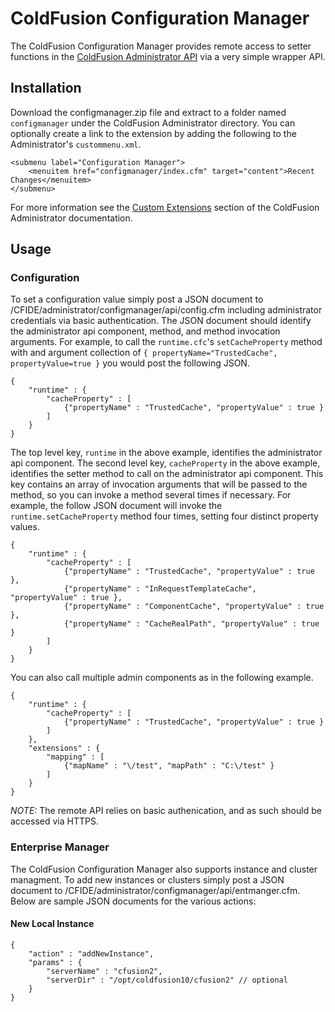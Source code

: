 ColdFusion Configuration Manager
================================

The ColdFusion Configuration Manager provides remote access to setter functions in the [ColdFusion Administrator API](http://help.adobe.com/en_US/ColdFusion/10.0/Admin/WSc3ff6d0ea77859461172e0811cbf364104-7fcf.html) via a very simple wrapper API.

Installation
------------

Download the configmanager.zip file and extract to a folder named `configmanager` under the ColdFusion Administrator directory. You can optionally create a link to the extension by adding the following to the Administrator's `custommenu.xml`.

    <submenu label="Configuration Manager">
        <menuitem href="configmanager/index.cfm" target="content">Recent Changes</menuitem>
    </submenu>

For more information see the [Custom Extensions](http://help.adobe.com/en_US/ColdFusion/10.0/Admin/WSc3ff6d0ea77859461172e0811cbf3638e6-7fbf.html) section of the ColdFusion Administrator documentation.

Usage
-----

### Configuration

To set a configuration value simply post a JSON document to /CFIDE/administrator/configmanager/api/config.cfm including administrator credentials via basic authentication. The JSON document should identify the administrator api component, method, and method invocation arguments. For example, to call the `runtime.cfc`'s `setCacheProperty` method with and argument collection of `{ propertyName="TrustedCache", propertyValue=true }` you would post the following JSON.

    { 
        "runtime" : { 
            "cacheProperty" : [ 
                {"propertyName" : "TrustedCache", "propertyValue" : true } 
            ]
        }
    }

The top level key, `runtime` in the above example, identifies the administrator api component. The second level key, `cacheProperty` in the above example, identifies the setter method to call on the administrator api component. This key contains an array of invocation arguments that will be passed to the method, so you can invoke a method several times if necessary. For example, the follow JSON document will invoke the `runtime.setCacheProperty` method four times, setting four distinct property values.

    { 
        "runtime" : { 
            "cacheProperty" : [ 
                {"propertyName" : "TrustedCache", "propertyValue" : true },
                {"propertyName" : "InRequestTemplateCache", "propertyValue" : true },
                {"propertyName" : "ComponentCache", "propertyValue" : true },
                {"propertyName" : "CacheRealPath", "propertyValue" : true } 
            ]
        }
    }

You can also call multiple admin components as in the following example.

    { 
        "runtime" : { 
            "cacheProperty" : [ 
                {"propertyName" : "TrustedCache", "propertyValue" : true } 
            ]
        },
        "extensions" : {
            "mapping" : [
                {"mapName" : "\/test", "mapPath" : "C:\/test" }
            ]
        }
    }

*NOTE:* The remote API relies on basic authenication, and as such should be accessed via HTTPS. 

### Enterprise Manager

The ColdFusion Configuration Manager also supports instance and cluster managment. To add new instances or clusters simply post a JSON document to /CFIDE/administrator/configmanager/api/entmanger.cfm. Below are sample JSON documents for the various actions:

#### New Local Instance

    { 
        "action" : "addNewInstance",
        "params" : {
            "serverName" : "cfusion2",
            "serverDir" : "/opt/coldfusion10/cfusion2" // optional
        }
    }
            